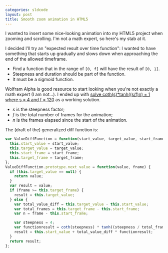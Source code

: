 ```yaml
---
categories: sldcode
layout: post
title: Smooth zoom animation in HTML5
---
```


I wanted to insert some nice-looking animation into my HTML5 project when zooming and scrolling. I'm not a math expert, so here's my stab at it.

I decided I'll try an "expected result over time function": I wanted to have something that starts up gradually and slows down when approaching the end of the allowed timeframe.

- Find a function that in the range of `[0, f]` will have the result of `[0, 1]`.
- Steepness and duration should be part of the function.
- It must be a sigmoid function.

Wolfram Alpha is good resource to start looking when you're not exactly a math expert (I am not...). I ended up with [solve coth(s)\*tanh((s/f)n) = 1 where s = 4 and f = 120](http://www.wolframalpha.com/input/?i=solve+coth%28s%29%2Atanh%28%28s%2Ff%29n%29+%3D+1+where+s+%3D+4+and+f+%3D+120) as a working solution.

- *s* is the steepness factor;
- *f* is the total number of frames for the animation;
- *n* is the frames elapsed since the start of the animation.

The (draft of the) generalized diff function is:

```javascript
var ValueDiffFunction = function(start_value, target_value, start_frame, target_frame) {
  this.start_value = start_value;
  this.target_value = target_value;
  this.start_frame = start_frame;
  this.target_frame = target_frame;
};
ValueDiffFunction.prototype.next_value = function(value, frame) {
  if (this.target_value == null) {
    return value;
  }
  var result = value;
  if (frame >= this.target_frame) {
    result = this.target_value;
  } else {
    var total_value_diff = this.target_value - this.start_value;
    var total_frames = this.target_frame - this.start_frame;
    var n = frame - this.start_frame;

    var steepness = 4;
    var functionresult = coth(steepness) * tanh((steepness / total_frames) * n);
    result = this.start_value + total_value_diff * functionresult;
  }
  return result;
};
```
